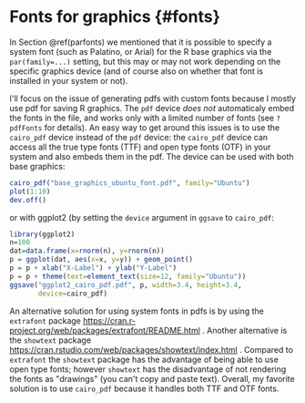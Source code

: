 # Fonts for graphics {#fonts}



In Section \@ref(parfonts) we mentioned that it is possible to specify a system font (such as Palatino, or Arial) for the R base graphics via the `par(family=...)` setting, but this may or may not work depending on the specific graphics device (and of course also on whether that font is installed in your system or not). 

I'll focus on the issue of generating pdfs with custom fonts because I mostly use pdf for saving R graphics. The `pdf` device *does not* automaticaly embed the fonts in the file, and works only with a limited number of fonts (see `?pdfFonts` for details). An easy way to get around this issues is to use the `cairo_pdf` device instead of the `pdf` device: the `cairo_pdf` device can access all the true type fonts (TTF) and open type fonts (OTF) in your system and also embeds them in the pdf. The device can be used with both base graphics:


```r
cairo_pdf("base_graphics_ubuntu_font.pdf", family="Ubuntu")
plot(1:10)
dev.off()
```

or with ggplot2 (by setting the `device` argument in `ggsave` to `cairo_pdf`:


```r
library(ggplot2)
n=100
dat=data.frame(x=rnorm(n), y=rnorm(n))
p = ggplot(dat, aes(x=x, y=y)) + geom_point()
p = p + xlab("X-Label") + ylab("Y-Label")
p = p + theme(text=element_text(size=12, family="Ubuntu"))
ggsave("ggplot2_cairo_pdf.pdf", p, width=3.4, height=3.4,
       device=cairo_pdf)
```

An alternative solution for using system fonts in pdfs is by using the `extrafont` package https://cran.r-project.org/web/packages/extrafont/README.html . Another alternative is the `showtext` package https://cran.rstudio.com/web/packages/showtext/index.html . Compared to `extrafont` the `showtext` package has the advantage of being able to use open type fonts; however `showtext` has the disadvantage of not rendering the fonts as "drawings" (you can't copy and paste text). Overall, my favorite solution is to use `cairo_pdf` because it handles both TTF and OTF fonts.



